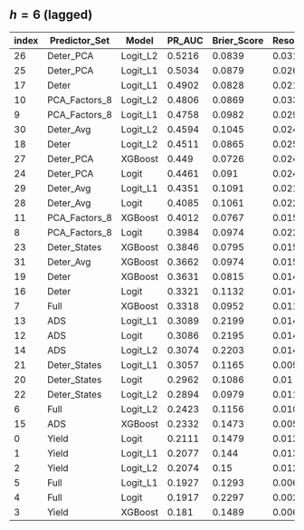 ## $h=6$ (lagged)

|index|Predictor\_Set|Model|PR\_AUC|Brier\_Score|Resolution|Reliability|Uncertainty|ROC\_AUC|Num\_Forecasts|
|---|---|---|---|---|---|---|---|---|---|
|26|Deter\_PCA|Logit\_L2|0\.5216|0\.0839|0\.0312|0\.0299|0\.0862|0\.9276|420|
|25|Deter\_PCA|Logit\_L1|0\.5034|0\.0879|0\.0266|0\.0286|0\.0862|0\.9165|420|
|17|Deter|Logit\_L1|0\.4902|0\.0828|0\.0213|0\.0178|0\.0862|0\.8866|420|
|10|PCA\_Factors\_8|Logit\_L2|0\.4806|0\.0869|0\.0339|0\.034|0\.0862|0\.9316|420|
|9|PCA\_Factors\_8|Logit\_L1|0\.4758|0\.0982|0\.0295|0\.0408|0\.0862|0\.9295|420|
|30|Deter\_Avg|Logit\_L2|0\.4594|0\.1045|0\.0241|0\.0423|0\.0862|0\.9049|420|
|18|Deter|Logit\_L2|0\.4511|0\.0865|0\.0252|0\.0261|0\.0862|0\.897|420|
|27|Deter\_PCA|XGBoost|0\.449|0\.0726|0\.0244|0\.012|0\.0862|0\.8779|420|
|24|Deter\_PCA|Logit|0\.4461|0\.091|0\.0245|0\.029|0\.0862|0\.8988|420|
|29|Deter\_Avg|Logit\_L1|0\.4351|0\.1091|0\.0217|0\.0443|0\.0862|0\.8885|420|
|28|Deter\_Avg|Logit|0\.4085|0\.1061|0\.0229|0\.0429|0\.0862|0\.8645|420|
|11|PCA\_Factors\_8|XGBoost|0\.4012|0\.0767|0\.0156|0\.0074|0\.0862|0\.8419|420|
|8|PCA\_Factors\_8|Logit|0\.3984|0\.0974|0\.0229|0\.034|0\.0862|0\.8932|420|
|23|Deter\_States|XGBoost|0\.3846|0\.0795|0\.0154|0\.0092|0\.0862|0\.8766|420|
|31|Deter\_Avg|XGBoost|0\.3662|0\.0974|0\.0152|0\.0285|0\.0862|0\.862|420|
|19|Deter|XGBoost|0\.3631|0\.0815|0\.0149|0\.0117|0\.0862|0\.8461|420|
|16|Deter|Logit|0\.3321|0\.1132|0\.014|0\.041|0\.0862|0\.8058|420|
|7|Full|XGBoost|0\.3318|0\.0952|0\.0117|0\.0239|0\.0862|0\.8677|420|
|13|ADS|Logit\_L1|0\.3089|0\.2199|0\.0147|0\.1473|0\.0862|0\.8253|420|
|12|ADS|Logit|0\.3086|0\.2195|0\.0143|0\.1467|0\.0862|0\.8251|420|
|14|ADS|Logit\_L2|0\.3074|0\.2203|0\.0143|0\.1478|0\.0862|0\.8259|420|
|21|Deter\_States|Logit\_L1|0\.3057|0\.1165|0\.0093|0\.0388|0\.0862|0\.7669|420|
|20|Deter\_States|Logit|0\.2962|0\.1086|0\.01|0\.0328|0\.0862|0\.8033|420|
|22|Deter\_States|Logit\_L2|0\.2894|0\.0979|0\.0111|0\.0232|0\.0862|0\.8254|420|
|6|Full|Logit\_L2|0\.2423|0\.1156|0\.0104|0\.0395|0\.0862|0\.7521|420|
|15|ADS|XGBoost|0\.2332|0\.1473|0\.0052|0\.066|0\.0862|0\.6668|420|
|0|Yield|Logit|0\.2111|0\.1479|0\.0127|0\.0744|0\.0862|0\.7374|420|
|1|Yield|Logit\_L1|0\.2077|0\.144|0\.0136|0\.0713|0\.0862|0\.7376|420|
|2|Yield|Logit\_L2|0\.2074|0\.15|0\.0122|0\.0761|0\.0862|0\.7362|420|
|5|Full|Logit\_L1|0\.1927|0\.1293|0\.0067|0\.0484|0\.0862|0\.7457|420|
|4|Full|Logit|0\.1917|0\.2297|0\.0029|0\.1464|0\.0862|0\.6798|420|
|3|Yield|XGBoost|0\.181|0\.1489|0\.0068|0\.0701|0\.0862|0\.7289|420|
